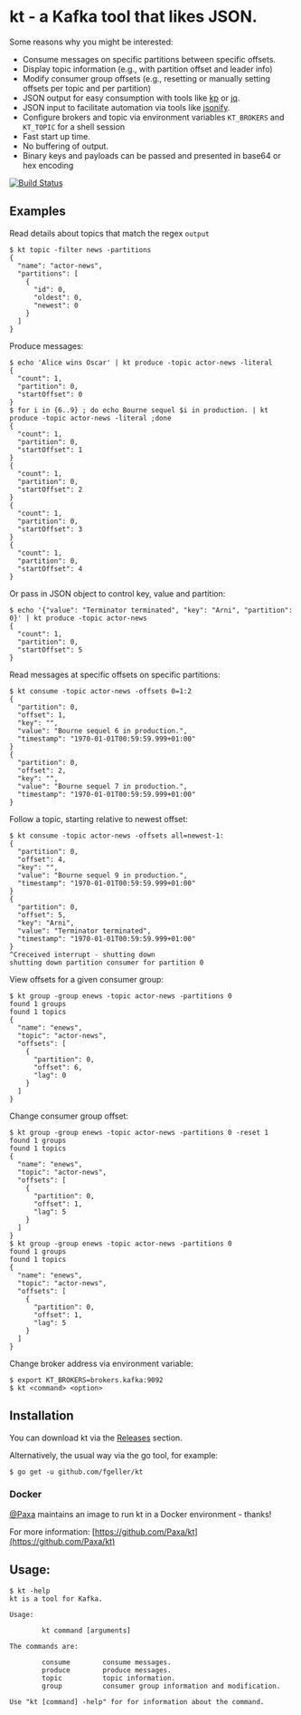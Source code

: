 # kt - a Kafka tool that likes JSON.

Some reasons why you might be interested:

* Consume messages on specific partitions between specific offsets.
* Display topic information (e.g., with partition offset and leader info)
* Modify consumer group offsets (e.g., resetting or manually setting offsets per topic and per partition)
* JSON output for easy consumption with tools like [kp](https://github.com/echojc/kp) or [jq](https://stedolan.github.io/jq/).
* JSON input to facilitate automation via tools like [jsonify](https://github.com/fgeller/jsonify).
* Configure brokers and topic via environment variables `KT_BROKERS` and `KT_TOPIC` for a shell session
* Fast start up time.
* No buffering of output.
* Binary keys and payloads can be passed and presented in base64 or hex encoding

[![Build Status](https://travis-ci.org/fgeller/kt.svg?branch=master)](https://travis-ci.org/fgeller/kt)

## Examples

Read details about topics that match the regex `output`

    $ kt topic -filter news -partitions
    {
      "name": "actor-news",
      "partitions": [
        {
          "id": 0,
          "oldest": 0,
          "newest": 0
        }
      ]
    }

Produce messages:

    $ echo 'Alice wins Oscar' | kt produce -topic actor-news -literal
    {
      "count": 1,
      "partition": 0,
      "startOffset": 0
    }
    $ for i in {6..9} ; do echo Bourne sequel $i in production. | kt produce -topic actor-news -literal ;done
    {
      "count": 1,
      "partition": 0,
      "startOffset": 1
    }
    {
      "count": 1,
      "partition": 0,
      "startOffset": 2
    }
    {
      "count": 1,
      "partition": 0,
      "startOffset": 3
    }
    {
      "count": 1,
      "partition": 0,
      "startOffset": 4
    }

Or pass in JSON object to control key, value and partition:

    $ echo '{"value": "Terminator terminated", "key": "Arni", "partition": 0}' | kt produce -topic actor-news
    {
      "count": 1,
      "partition": 0,
      "startOffset": 5
    }

Read messages at specific offsets on specific partitions:

    $ kt consume -topic actor-news -offsets 0=1:2
    {
      "partition": 0,
      "offset": 1,
      "key": "",
      "value": "Bourne sequel 6 in production.",
      "timestamp": "1970-01-01T00:59:59.999+01:00"
    }
    {
      "partition": 0,
      "offset": 2,
      "key": "",
      "value": "Bourne sequel 7 in production.",
      "timestamp": "1970-01-01T00:59:59.999+01:00"
    }

Follow a topic, starting relative to newest offset:

    $ kt consume -topic actor-news -offsets all=newest-1:
    {
      "partition": 0,
      "offset": 4,
      "key": "",
      "value": "Bourne sequel 9 in production.",
      "timestamp": "1970-01-01T00:59:59.999+01:00"
    }
    {
      "partition": 0,
      "offset": 5,
      "key": "Arni",
      "value": "Terminator terminated",
      "timestamp": "1970-01-01T00:59:59.999+01:00"
    }
    ^Creceived interrupt - shutting down
    shutting down partition consumer for partition 0

View offsets for a given consumer group:

    $ kt group -group enews -topic actor-news -partitions 0
    found 1 groups
    found 1 topics
    {
      "name": "enews",
      "topic": "actor-news",
      "offsets": [
        {
          "partition": 0,
          "offset": 6,
          "lag": 0
        }
      ]
    }

Change consumer group offset:

    $ kt group -group enews -topic actor-news -partitions 0 -reset 1
    found 1 groups
    found 1 topics
    {
      "name": "enews",
      "topic": "actor-news",
      "offsets": [
        {
          "partition": 0,
          "offset": 1,
          "lag": 5
        }
      ]
    }
    $ kt group -group enews -topic actor-news -partitions 0
    found 1 groups
    found 1 topics
    {
      "name": "enews",
      "topic": "actor-news",
      "offsets": [
        {
          "partition": 0,
          "offset": 1,
          "lag": 5
        }
      ]
    }

Change broker address via environment variable:

    $ export KT_BROKERS=brokers.kafka:9092
    $ kt <command> <option>

## Installation

You can download kt via the [Releases](https://github.com/fgeller/kt/releases) section.

Alternatively, the usual way via the go tool, for example:

    $ go get -u github.com/fgeller/kt

### Docker

[@Paxa](https://github.com/Paxa) maintains an image to run kt in a Docker environment - thanks!

For more information: [https://github.com/Paxa/kt](https://github.com/Paxa/kt)

## Usage:

    $ kt -help
    kt is a tool for Kafka.

    Usage:

            kt command [arguments]

    The commands are:

            consume        consume messages.
            produce        produce messages.
            topic          topic information.
            group          consumer group information and modification.

    Use "kt [command] -help" for for information about the command.


